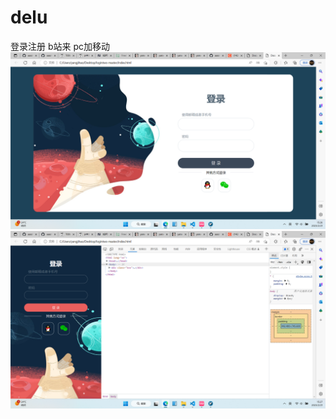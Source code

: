 # delu
登录注册 b站来
pc加移动
![image](https://github.com/aass123as/delu/blob/main/%E6%BC%94%E7%A4%BA/%E5%B1%8F%E5%B9%95%E6%88%AA%E5%9B%BE%202023-02-21%20152701.png)
![image](https://github.com/aass123as/delu/blob/main/%E6%BC%94%E7%A4%BA/%E5%B1%8F%E5%B9%95%E6%88%AA%E5%9B%BE%202023-02-21%20152749.png)
